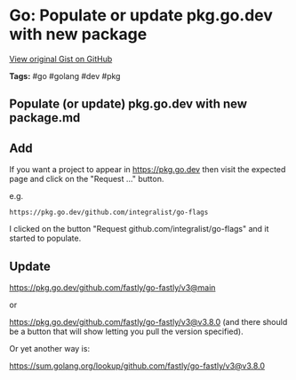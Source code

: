 # Go: Populate or update pkg.go.dev with new package 

[View original Gist on GitHub](https://gist.github.com/Integralist/c0933883cc79aa0d84162d839cfc6253)

**Tags:** #go #golang #dev #pkg

## Populate (or update) pkg.go.dev with new package.md

## Add

If you want a project to appear in https://pkg.go.dev then visit the expected page and click on the "Request ..." button.

e.g.

```
https://pkg.go.dev/github.com/integralist/go-flags
```

I clicked on the button "Request github.com/integralist/go-flags" and it started to populate.

## Update

https://pkg.go.dev/github.com/fastly/go-fastly/v3@main

or 

https://pkg.go.dev/github.com/fastly/go-fastly/v3@v3.8.0 (and there should be a button that will show letting you pull the version specified).

Or yet another way is:

https://sum.golang.org/lookup/github.com/fastly/go-fastly/v3@v3.8.0

